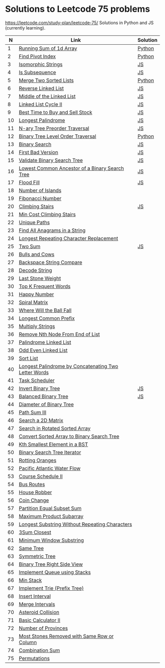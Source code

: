 # Solutions to Leetcode 75 problems
https://leetcode.com/study-plan/leetcode-75/
Solutions in Python and JS (currently learning).


| N   | Link                                                                                                                                        | Solution                                                   |
| --- | ------------------------------------------------------------------------------------------------------------------------------------------- | ---------------------------------------------------------- |
| 1   | [Running Sum of 1d Array](https://leetcode.com/problems/running-sum-of-1d-array/)                                                           | [Python](leetcode_easy/1480_running_sum.md)                |
| 2   | [Find Pivot Index](https://leetcode.com/problems/find-pivot-index/description/)                                                             | [Python](leetcode_easy/724_pivot_index.py)                 |
| 3   | [Isomorphic Strings](https://leetcode.com/problems/isomorphic-strings/description/)                                                         | [JS](leetcode_easy/205_isomorphic_strings.js)              |
| 4   | [Is Subsequence](https://leetcode.com/problems/is-subsequence/description/)                                                                 | [JS](leetcode_easy/392_is_subsequence.js)                  |
| 5   | [Merge Two Sorted Lists](https://leetcode.com/problems/merge-two-sorted-lists/)                                                             | [Python](leetcode_easy/21_merge_2_sorted_lists.py)         |
| 6   | [Reverse Linked List](https://leetcode.com/problems/reverse-linked-list/)                                                                   | [JS](leetcode_easy/206_reverse_linked_list.js)             |
| 7   | [Middle of the Linked List](https://leetcode.com/problems/middle-of-the-linked-list/)                                                       | [JS](leetcode_easy/876_middle_of_linked_list.js)           |
| 8   | [Linked List Cycle II](https://leetcode.com/problems/linked-list-cycle-ii/)                                                                 | [JS](leetcode_medium/142_linked_list_cycle2.js)            |
| 9   | [Best Time to Buy and Sell Stock](https://leetcode.com/problems/best-time-to-buy-and-sell-stock/)                                           | [JS](leetcode_easy/121_best_time_stocks.js)                |
| 10  | [Longest Palindrome](https://leetcode.com/problems/longest-palindrome/)                                                                     | [JS](leetcode_easy/409_longest_palindrome.js)              |
| 11  | [N-ary Tree Preorder Traversal](https://leetcode.com/problems/n-ary-tree-preorder-traversal/)                                               | [JS](leetcode_easy/589_nary_tree_preorder.js)              |
| 12  | [Binary Tree Level Order Traversal](https://leetcode.com/problems/binary-tree-level-order-traversal/)                                       | [Python](leetcode_medium/102_binary_tree_level_order.py)   |
| 13  | [Binary Search](https://leetcode.com/problems/binary-search/)                                                                               | [JS](leetcode_easy/704_binary_search.js)                   |
| 14  | [First Bad Version](https://leetcode.com/problems/first-bad-version/)                                                                       | [JS](leetcode_easy/278_first_bad_version.js)               |
| 15  | [Validate Binary Search Tree](https://leetcode.com/problems/validate-binary-search-tree/)                                                   | [JS](leetcode_medium/98_valid_bst.js)                      |
| 16  | [Lowest Common Ancestor of a Binary Search Tree](https://leetcode.com/problems/lowest-common-ancestor-of-a-binary-search-tree/)             | [JS](leetcode_medium/235_lowest_common_ancestor_of_bst.js) |
| 17  | [Flood Fill](https://leetcode.com/problems/flood-fill/)                                                                                     | [JS](leetcode_easy/733_flood_fill.js)                      |
| 18  | [Number of Islands](https://leetcode.com/problems/number-of-islands/)                                                                       |                                                            |
| 19  | [Fibonacci Number](https://leetcode.com/problems/fibonacci-number/)                                                                         |                                                            |
| 20  | [Climbing Stairs](https://leetcode.com/problems/climbing-stairs/)                                                                           | [JS](leetcode_easy/70_climbing_stairs.js)                  |
| 21  | [Min Cost Climbing Stairs](https://leetcode.com/problems/min-cost-climbing-stairs/)                                                         |                                                            |
| 22  | [Unique Paths](https://leetcode.com/problems/unique-paths/)                                                                                 |                                                            |
| 23  | [Find All Anagrams in a String](https://leetcode.com/problems/find-all-anagrams-in-a-string/)                                               |                                                            |
| 24  | [Longest Repeating Character Replacement](https://leetcode.com/problems/longest-repeating-character-replacement/)                           |                                                            |
| 25  | [Two Sum](https://leetcode.com/problems/two-sum/)                                                                                           | [JS](leetcode_easy/1_two_sum.js)                           |
| 26  | [Bulls and Cows](https://leetcode.com/problems/bulls-and-cows/)                                                                             |                                                            |
| 27  | [Backspace String Compare](https://leetcode.com/problems/backspace-string-compare/)                                                         |                                                            |
| 28  | [Decode String](https://leetcode.com/problems/decode-string/)                                                                               |                                                            |
| 29  | [Last Stone Weight](https://leetcode.com/problems/last-stone-weight/)                                                                       |                                                            |
| 30  | [Top K Frequent Words](https://leetcode.com/problems/top-k-frequent-words/)                                                                 |                                                            |
| 31  | [Happy Number](https://leetcode.com/problems/happy-number/)                                                                                 |                                                            |
| 32  | [Spiral Matrix](https://leetcode.com/problems/spiral-matrix/)                                                                               |                                                            |
| 33  | [Where Will the Ball Fall](https://leetcode.com/problems/where-will-the-ball-fall/)                                                         |                                                            |
| 34  | [Longest Common Prefix](https://leetcode.com/problems/longest-common-prefix/)                                                               |                                                            |
| 35  | [Multiply Strings](https://leetcode.com/problems/multiply-strings/)                                                                         |                                                            |
| 36  | [Remove Nth Node From End of List](https://leetcode.com/problems/remove-nth-node-from-end-of-list/)                                         |                                                            |
| 37  | [Palindrome Linked List](https://leetcode.com/problems/palindrome-linked-list/)                                                             |                                                            |
| 38  | [Odd Even Linked List](https://leetcode.com/problems/odd-even-linked-list/)                                                                 |                                                            |
| 39  | [Sort List](https://leetcode.com/problems/sort-list/)                                                                                       |                                                            |
| 40  | [Longest Palindrome by Concatenating Two Letter Words](https://leetcode.com/problems/longest-palindrome-by-concatenating-two-letter-words/) |                                                            |
| 41  | [Task Scheduler](https://leetcode.com/problems/task-scheduler/)                                                                             |                                                            |
| 42  | [Invert Binary Tree](https://leetcode.com/problems/invert-binary-tree/)                                                                     | [JS](leetcode_easy/226_invert_binary_tree.js)              |
| 43  | [Balanced Binary Tree](https://leetcode.com/problems/balanced-binary-tree/)                                                                 | [JS](leetcode_easy/110_balanced_binary_tree.js)            |
| 44  | [Diameter of Binary Tree](https://leetcode.com/problems/diameter-of-binary-tree/)                                                           |                                                            |
| 45  | [Path Sum III](https://leetcode.com/problems/path-sum-iii/)                                                                                 |                                                            |
| 46  | [Search a 2D Matrix](https://leetcode.com/problems/search-a-2d-matrix/)                                                                     |                                                            |
| 47  | [Search in Rotated Sorted Array](https://leetcode.com/problems/search-in-rotated-sorted-array/)                                             |                                                            |
| 48  | [Convert Sorted Array to Binary Search Tree](https://leetcode.com/problems/convert-sorted-array-to-binary-search-tree/)                     |                                                            |
| 49  | [Kth Smallest Element in a BST](https://leetcode.com/problems/kth-smallest-element-in-a-bst/)                                               |                                                            |
| 50  | [Binary Search Tree Iterator](https://leetcode.com/problems/binary-search-tree-iterator/)                                                   |                                                            |
| 51  | [Rotting Oranges](https://leetcode.com/problems/rotting-oranges/)                                                                           |                                                            |
| 52  | [Pacific Atlantic Water Flow](https://leetcode.com/problems/pacific-atlantic-water-flow/)                                                   |                                                            |
| 53  | [Course Schedule II](https://leetcode.com/problems/course-schedule-ii/)                                                                     |                                                            |
| 54  | [Bus Routes](https://leetcode.com/problems/bus-routes/)                                                                                     |                                                            |
| 55  | [House Robber](https://leetcode.com/problems/house-robber/)                                                                                 |                                                            |
| 56  | [Coin Change](https://leetcode.com/problems/coin-change/)                                                                                   |                                                            |
| 57  | [Partition Equal Subset Sum](https://leetcode.com/problems/partition-equal-subset-sum/)                                                     |                                                            |
| 58  | [Maximum Product Subarray](https://leetcode.com/problems/maximum-product-subarray/)                                                         |                                                            |
| 59  | [Longest Substring Without Repeating Characters](https://leetcode.com/problems/longest-substring-without-repeating-characters/)             |                                                            |
| 60  | [3Sum Closest](https://leetcode.com/problems/3sum-closest/)                                                                                 |                                                            |
| 61  | [Minimum Window Substring](https://leetcode.com/problems/minimum-window-substring/)                                                         |                                                            |
| 62  | [Same Tree](https://leetcode.com/problems/same-tree/)                                                                                       |                                                            |
| 63  | [Symmetric Tree](https://leetcode.com/problems/symmetric-tree/)                                                                             |                                                            |
| 64  | [Binary Tree Right Side View](https://leetcode.com/problems/binary-tree-right-side-view/)                                                   |                                                            |
| 65  | [Implement Queue using Stacks](https://leetcode.com/problems/implement-queue-using-stacks/)                                                 |                                                            |
| 66  | [Min Stack](https://leetcode.com/problems/min-stack/)                                                                                       |                                                            |
| 67  | [Implement Trie (Prefix Tree)](https://leetcode.com/problems/implement-trie-prefix-tree/)                                                   |                                                            |
| 68  | [Insert Interval](https://leetcode.com/problems/insert-interval/)                                                                           |                                                            |
| 69  | [Merge Intervals](https://leetcode.com/problems/merge-intervals/)                                                                           |                                                            |
| 70  | [Asteroid Collision](https://leetcode.com/problems/asteroid-collision/)                                                                     |                                                            |
| 71  | [Basic Calculator II](https://leetcode.com/problems/basic-calculator-ii/)                                                                   |                                                            |
| 72  | [Number of Provinces](https://leetcode.com/problems/number-of-provinces/)                                                                   |                                                            |
| 73  | [Most Stones Removed with Same Row or Column](https://leetcode.com/problems/most-stones-removed-with-same-row-or-column/)                   |                                                            |
| 74  | [Combination Sum](https://leetcode.com/problems/combination-sum/)                                                                           |                                                            |
| 75  | [Permutations](https://leetcode.com/problems/permutations/)                                                                                 |                                                            |